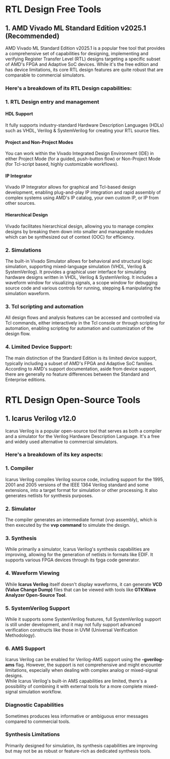 # RTL Design Free Tools
## 1. AMD Vivado ML Standard Edition v2025.1 (Recommended)
AMD Vivado ML Standard Edition v2025.1 is a popular free tool that provides a comprehensive set of capabilities for designing, implementing and verifying Register Transfer Level (RTL) designs targeting a specific subset of AMD's FPGA and Adaptive SoC devices. While it's the free edition and has device limitations, its core RTL design features are quite robust that are comparable to commercial simulators.
### Here's a breakdown of its RTL Design capabilities:
### 1. RTL Design entry and management
#### HDL Support
It fully supports industry-standard Hardware Description Languages (HDLs) such as VHDL, Verilog & SystemVerilog for creating your RTL source files.
#### Project and Non-Project Modes
You can work within the Vivado Integrated Design Environment (IDE) in either Project Mode (for a guided, push-button flow) or Non-Project Mode (for Tcl-script based, highly customizable workflows).
#### IP Integrator
Vivado IP Integrator allows for graphical and Tcl-based design development, enabling plug-and-play IP integration and rapid assembly of complex systems using AMD's IP catalog, your own custom IP, or IP from other sources.
#### Hierarchical Design
Vivado facilitates hierarchical design, allowing you to manage complex designs by breaking them down into smaller and manageable modules which can be synthesized out of context (OOC) for efficiency.
### 2. Simulations 
The built-in Vivado Simulator allows for behavioral and structural logic simulation, supporting mixed-language simulation (VHDL, Verilog & SystemVerilog). It provides a graphical user interface for simulating hardware designs written in VHDL, Verilog & SystemVerilog. It includes a waveform window for visualizing signals, a scope window for debugging source code and various controls for running, stepping & manipulating the simulation waveform.
### 3. Tcl scripting and automation
All design flows and analysis features can be accessed and controlled via Tcl commands, either interactively in the Tcl console or through scripting for automation, enabling scripting for automation and customization of the design flow.
### 4. Limited Device Support:
The main distinction of the Standard Edition is its limited device support, typically including a subset of AMD's FPGA and Adaptive SoC families. According to AMD's support documentation, aside from device support, there are generally no feature differences between the Standard and Enterprise editions.
# RTL Design Open-Source Tools
## 1. Icarus Verilog v12.0
Icarus Verilog is a popular open-source tool that serves as both a compiler and a simulator for the Verilog Hardware Description Language. It's a free and widely used alternative to commercial simulators.
### Here's a breakdown of its key aspects:
### 1. Compiler
Icarus Verilog compiles Verilog source code, including support for the 1995, 2001 and 2005 versions of the IEEE 1364 Verilog standard and some extensions, into a target format for simulation or other processing. It also generates netlists for synthesis purposes.
### 2. Simulator
The compiler generates an intermediate format (vvp assembly), which is then executed by the **vvp command** to simulate the design.
### 3. Synthesis
While primarily a simulator, Icarus Verilog's synthesis capabilities are improving, allowing for the generation of netlists in formats like EDIF. It supports various FPGA devices through its fpga code generator.
### 4. Waveform Viewing
While **Icarus Verilog** itself doesn't display waveforms, it can generate **VCD (Value Change Dump)** files that can be viewed with tools like **GTKWave Analyzer Open-Source Tool**.
### 5. SystemVerilog Support
While it supports some SystemVerilog features, full SystemVerilog support is still under development, and it may not fully support advanced verification constructs like those in UVM (Universal Verification Methodology).
### 6. AMS Support
Icarus Verilog can be enabled for Verilog-AMS support using the **-gverilog-ams** flag. However, the support is not comprehensive and might encounter limitations, especially when dealing with complex analog or mixed-signal designs.  
While Icarus Verilog's built-in AMS capabilities are limited, there's a possibility of combining it with external tools for a more complete mixed-signal simulation workflow.
### Diagnostic Capabilities
Sometimes produces less informative or ambiguous error messages compared to commercial tools.
### Synthesis Limitations
Primarily designed for simulation, its synthesis capabilities are improving but may not be as robust or feature-rich as dedicated synthesis tools.
